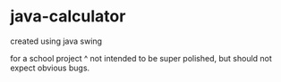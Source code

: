 # java-calculator
created using java swing

for a school project
^ not intended to be super polished, but should not expect obvious bugs.
